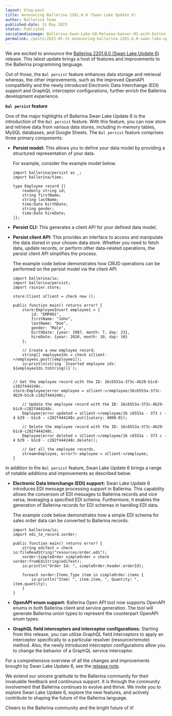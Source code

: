 ```yaml
---
layout: blog-post
title: Announcing Ballerina 2201.6.0 (Swan Lake Update 6)
author: Ballerina Team
published-date: 31 May 2023
status: Published
socialmediaimage: Ballerina-Swan-Lake-GA-Release-banner-02-with-button.png
permalink: /posts/2023-05-31-announcing-ballerina-2201.6.0-swan-lake-update-6/
---
```


<style>.cBlogContent p{white-space: break-spaces !important;}</style>

We are excited to announce the [Ballerina 2201.6.0 (Swan Lake Update 6)](https://ballerina.io/downloads/) release. This latest update brings a host of features and improvements to the Ballerina programming language. 

Out of those, the `Bal persist` feature enhances data storage and retrieval whereas, the other improvements, such as the improved OpenAPI compatibility and the newly introduced Electronic Data Interchange (EDI) support and GraphQL interceptor configurations, further enrich the Ballerina development experience.

**`Bal persist` feature**

One of the major highlights of Ballerina Swan Lake Update 6 is the introduction of the `Bal persist` feature. With this feature, you can now store and retrieve data from various data stores, including in-memory tables, MySQL databases, and Google Sheets. The `Bal persist` feature comprises three primary components:

- **Persist model:** This allows you to define your data model by providing a structured representation of your data.

    For example, consider the example model below.

    ```ballerina
    import ballerina/persist as _;
    import ballerina/time;

    type Employee record {|
        readonly string id;
        string firstName;
        string lastName;
        time:Date birthDate;
        string gender;
        time:Date hireDate;
    |};
    ``` 

- **Persist CLI:** This generates a client API for your defined data model. 

- **Persist client API:** This provides an interface to access and manipulate the data stored in your chosen data store. Whether you need to fetch data, update records, or perform other data-related operations, the persist client API simplifies the process.

    The example code below demonstrates how CRUD operations can be performed on the persist model via the client API.       

    ```ballerina
    import ballerina/io;
    import ballerina/persist;
    import rainier.store;

    store:Client sClient = check new ();

    public function main() returns error? {
        store:EmployeeInsert employee1 = {
            id: "EMP001",
            firstName: "John",
            lastName: "Doe",
            gender: "Male",
            birthDate: {year: 1987, month: 7, day: 23},
            hireDate: {year: 2020, month: 10, day: 10}
        };

        // Create a new employee record.
        string[] employeeIds = check sClient->/employees.post([employee1]);
        io:println(string `Inserted employee ids: ${employeeIds.toString()}`);


    // Get the employee record with the ID: 16c6553a-373c-4b29-b1c8-c282f444248c.
    store:Employee|error employee = sClient->/employee/16c6553a-373c-4b29-b1c8-c282f444248c;

        // Update the employee record with the ID: 16c6553a-373c-4b29-b1c8-c282f444248c.
        Employee|error updated = sClient->/employee/16 c6553a - 373 c - 4 b29 - b1c8 - c282f444248c.put({salary: 4000.0});

        // Delete the employee record with the ID: 16c6553a-373c-4b29-b1c8-c282f444248c.
        Employee|error deleted = sClient->/employee/16 c6553a - 373 c - 4 b29 - b1c8 - c282f444248c.delete();

        // Get all the employee records.
        stream<Employee, error?> employee = sClient->/employee;
    }
    ```

In addition to the `Bal persist` feature, Swan Lake Update 6 brings a range of notable additions and improvements as described below.

- **Electronic Data Interchange (EDI) support:** Swan Lake Update 6 introduces EDI message processing support in Ballerina. This capability allows the conversion of EDI messages to Ballerina records and vice versa, leveraging a specified EDI schema. Furthermore, it enables the generation of Ballerina records for EDI schemas in handling EDI data.
    
    The example code below demonstrates how a simple EDI schema for sales order data can be converted to Ballerina records.

    ```ballerina
    import ballerina/io;
    import edi_to_record.sorder;

    public function main() returns error? {
        string ediText = check io:fileReadString("resources/order.edi");
        sorder:SimpleOrder simpleOrder = check sorder:fromEdiString(ediText);
        io:println("Order Id: ", simpleOrder.header.orderId);

        foreach sorder:Items_Type item in simpleOrder.items {
            io:println("Item: ", item.item, ", Quantity: ", item.quantity);
        }
    }
    ```

- **OpenAPI enum support:** Ballerina Open API tool now supports OpenAPI enums in both Ballerina client and service generation. The tool will generate Ballerina union types to represent the counterpart OpenAPI enum types.

- **GraphQL field interceptors and interceptor configurations:** Starting from this release, you can utilize GraphQL field interceptors to apply an interceptor specifically to a particular resolver (resource/remote) method. Also, the newly introduced interceptor configurations allow you to change the behavior of a GraphQL service interceptor.

For a comprehensive overview of all the changes and improvements brought by Swan Lake Update 6, see the [release note](https://ballerina.io/downloads/swan-lake-release-notes/swan-lake-2201.6.0).

We extend our sincere gratitude to the Ballerina community for their invaluable feedback and continuous support. It is through the community involvement that Ballerina continues to evolve and thrive. We invite you to explore Swan Lake Update 6, explore the new features, and actively contribute to shaping the future of the Ballerina language.

Cheers to the Ballerina community and the bright future of it!
